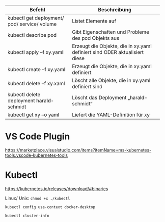 |Befehl|Beschreibung|
|--|--|
|kubectl get deployment/ pod/ service/ volume|Listet Elemente auf
|kubectl describe pod|Gibt Eigenschaften und Probleme des pod Objekts aus
|kubectl apply –f xy.yaml|Erzeugt die Objekte, die in xy.yaml definiert sind ODER aktualisiert diese
|kubectl create –f xy.yaml|Erzeugt die Objekte, die in xy.yaml definiert
|kubectl delete –f xy.xaml|Löscht alle Objekte, die in xy.yaml definiert sind
|kubectl delete deployment harald-schmidt|Löscht das Deployment „harald-schmidt“
|kubectl get xy –o yaml|Liefert die YAML-Definition für xy

# VS Code Plugin 

https://marketplace.visualstudio.com/items?itemName=ms-kubernetes-tools.vscode-kubernetes-tools


# Kubectl 

https://kubernetes.io/releases/download/#binaries

Linux/ Unix:  `chmod +x ./kubectl`

`kubectl config use-context docker-desktop`

`kubectl cluster-info`